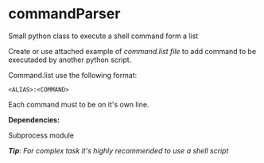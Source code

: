 # commandParser
Small python class to execute a shell command form a list


Create or use attached example of *command.list file* to add command to be executaded by another python script.

Command.list use the following format:

```
<ALIAS>:<COMMAND>
```

Each command must to be on it's own line.


__Dependencies:__

Subprocess module




__*Tip*__: *For complex task it's highly recommended to use a shell script*

